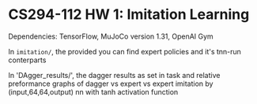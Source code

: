 # CS294-112 HW 1: Imitation Learning

Dependencies: TensorFlow, MuJoCo version 1.31, OpenAI Gym

In `imitation/`, the provided you can find expert policies and it's tnn-run conterparts

In 'DAgger_results/', the dagger results as set in task and relative preformance graphs of dagger vs expert vs expert imitation by  (input,64,64,output) nn with tanh activation function

